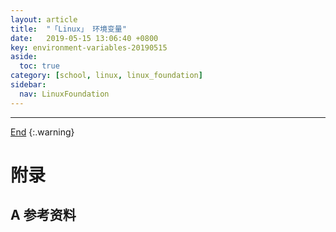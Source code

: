 ```yaml
---
layout: article
title:  "「Linux」 环境变量"
date:   2019-05-15 13:06:40 +0800
key: environment-variables-20190515
aside:
  toc: true
category: [school, linux, linux_foundation]
sidebar:
  nav: LinuxFoundation
---
```

<span id="head"></span>

<!--more-->




-------------------  
[End](#head)
{:.warning}  


# 附录
## A 参考资料
